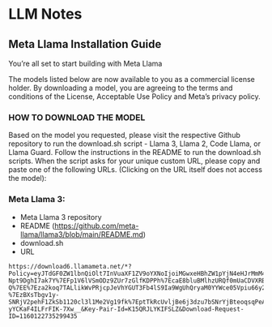 # LLM Notes

## Meta Llama Installation Guide

You’re all set to start building with Meta Llama

The models listed below are now available to you as a commercial license holder. By downloading a model, you are agreeing to the terms and conditions of the License, Acceptable Use Policy and Meta’s privacy policy.

### HOW TO DOWNLOAD THE MODEL

Based on the model you requested, please visit the respective Github repository to run the download.sh script - Llama 3, Llama 2, Code Llama, or Llama Guard. Follow the instructions in the README to run the download.sh scripts. When the script asks for your unique custom URL, please copy and paste one of the following URLs. (Clicking on the URL itself does not access the model):

### Meta Llama 3:
- Meta Llama 3 repository
- README (https://github.com/meta-llama/llama3/blob/main/README.md) 
- download.sh
- URL

```
https://download6.llamameta.net/*?Policy=eyJTdGF0ZW1lbnQiOlt7InVuaXF1ZV9oYXNoIjoiMGwxeHBhZW1pYjN4eHJrMmM4eXNreHRrIiwiUmVzb3VyY2UiOiJodHRwczpcL1wvZG93bmxvYWQ2LmxsYW1hbWV0YS5uZXRcLyoiLCJDb25kaXRpb24iOnsiRGF0ZUxlc3NUaGFuIjp7IkFXUzpFcG9jaFRpbWUiOjE3MTcyMTYwOTl9fX1dfQ__&Signature=I1ovm4fz0p78NdnI37IM4d8pNvqx3royXFL-Npt9DghI7ak7Y%7EFp1V6lVSmODz9ZUr7zGlfKDPPh%7EcaE8bluBMlhzURQf0mUaCDVXRBqWbm9j-Q%7EE%7Eza2koq7TALlikWvPRjcpJeVhYGUT3Fb4lS9Ia9WgUhQryaM0YYWce05Vpiu66y2LhDiFnZhJGy8xNEWT3mKIcGlTbb19VZeWTzlVxrS7Is9AERM5i-%7EzBXsTbgv1y-SNRjV2pehF1ZkSb1120cl3l1Me2Vg19fk%7EptTkRcUvljBe6j3dzu7bSNrYjBteoqsqPeA5qqY3to4Sxb1Uo-yYCKaF4ILFrFIK-7Xw__&Key-Pair-Id=K15QRJLYKIFSLZ&Download-Request-ID=1160122735299435
```
